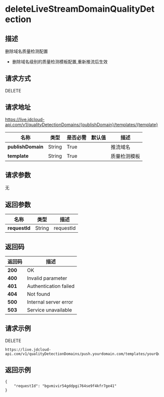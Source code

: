 # deleteLiveStreamDomainQualityDetection


## 描述
删除域名质量检测配置
- 删除域名级别的质量检测模板配置,重新推流后生效


## 请求方式
DELETE

## 请求地址
https://live.jdcloud-api.com/v1/qualityDetectionDomains/{publishDomain}/templates/{template}

|名称|类型|是否必需|默认值|描述|
|---|---|---|---|---|
|**publishDomain**|String|True| |推流域名|
|**template**|String|True| |质量检测模板|

## 请求参数
无


## 返回参数
|名称|类型|描述|
|---|---|---|
|**requestId**|String|requestId|


## 返回码
|返回码|描述|
|---|---|
|**200**|OK|
|**400**|Invalid parameter|
|**401**|Authentication failed|
|**404**|Not found|
|**500**|Internal server error|
|**503**|Service unavailable|

## 请求示例
DELETE
```
https://live.jdcloud-api.com/v1/qualityDetectionDomains/push.yourdomain.com/templates/yourQualityDetectionTemplate
```

## 返回示例
```
{
    "requestId": "bgvmivir54gddpgi764se9f4kfr7ge41"
}
```
